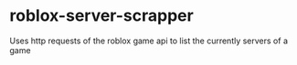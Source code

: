# roblox-server-scrapper
Uses http requests of the roblox game api to list the currently servers of a game
